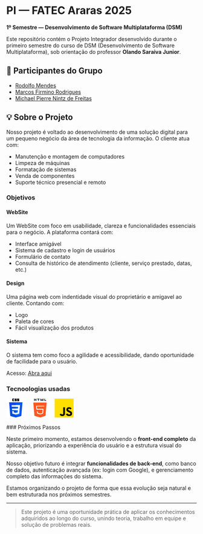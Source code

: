 # PI — FATEC Araras 2025  
**1º Semestre — Desenvolvimento de Software Multiplataforma (DSM)**

Este repositório contém o Projeto Integrador desenvolvido durante o primeiro semestre do curso de DSM (Desenvolvimento de Software Multiplataforma), sob orientação do professor **Olando Saraiva Junior**.

## 👥 Participantes do Grupo

- [Rodolfo Mendes](https://github.com/RodolfoMendes94)
- [Marcos Firmino Rodrigues](https://github.com/marcos22-s)  
- [Michael Pierre Nintz de Freitas](https://github.com/MichaelDeFreitas)

## 💡 Sobre o Projeto

Nosso projeto é voltado ao desenvolvimento de uma solução digital para um pequeno negócio da área de tecnologia da informação. O cliente atua com:

- Manutenção e montagem de computadores
- Limpeza de máquinas
- Formatação de sistemas
- Venda de componentes
- Suporte técnico presencial e remoto

### Objetivos
#### WebSite
Um WebSite com foco em usabilidade, clareza e funcionalidades essenciais para o negócio. A plataforma contará com:

- Interface amigável
- Sistema de cadastro e login de usuários
- Formulário de contato
- Consulta de histórico de atendimento (cliente, serviço prestado, datas, etc.)

#### Design

  Uma página web com indentidade visual do proprietário e amigavel ao cliente. Contando com:

  - Logo 
  - Paleta de cores
  - Fácil visualização dos produtos

#### Sistema
O sistema tem como foco a agilidade e acessibilidade, dando oportunidade de facilidade para o usuário.

Acesso: [Abra aqui](https://www.figma.com/proto/YlNR82DQRsyjfpU4IzFCWx/SISTEMA_LM_INFORM%C3%81TICA?node-id=0-1&t=xu5bgcHd9IXNTx8I-1)

### Tecnoologias usadas
<p align="left">
  <img src="/img/css-3.png" height="50" width="50" alt="Foto do estabelecimento" style="margin-right: 10px;"/>
  <img src="/img/html-5.png" height="50" width="50" alt="Foto do estabelecimento" style="margin-right: 10px;"/>
  <img src="/img/js.png" height="50" width="50" alt="Foto do estabelecimento"/>
</p>
### Próximos Passos

Neste primeiro momento, estamos desenvolvendo o **front-end completo** da aplicação, priorizando a experiência do usuário e a estrutura visual do sistema.

Nosso objetivo futuro é integrar **funcionalidades de back-end**, como banco de dados, autenticação avançada (ex: login com Google), e gerenciamento completo das informações do sistema.

Estamos organizando o projeto de forma que essa evolução seja natural e bem estruturada nos próximos semestres.

---

> Este projeto é uma oportunidade prática de aplicar os conhecimentos adquiridos ao longo do curso, unindo teoria, trabalho em equipe e solução de problemas reais.
